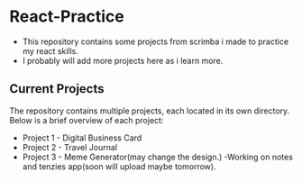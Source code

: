 # React-Practice

- This repository contains some projects from scrimba i made to practice my react skills.
- I probably will add more projects here as i learn more.

## Current Projects

The repository contains multiple projects, each located in its own directory. Below is a brief overview of each project:
- Project 1 - Digital Business Card
- Project 2 - Travel Journal
- Project 3 - Meme Generator(may change the design.)
-Working on notes and tenzies app(soon will upload maybe tomorrow).
